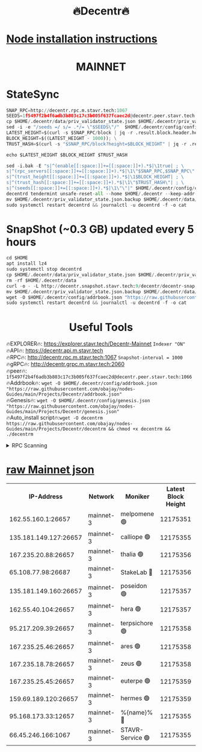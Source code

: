 <h1 align="center"> 🔥Decentr🔥</h1>

[Node installation instructions](https://github.com/obajay/nodes-Guides/tree/main/Projects/Decentr)
=
<h1 align="center"> MAINNET</h1>

# StateSync
```python
SNAP_RPC=http://decentr.rpc.m.stavr.tech:1067
SEEDS=1f5497f2b4f6adb3b803c17c3b005f637fcaec2d@decentr.peer.stavr.tech:1066
cp $HOME/.decentr/data/priv_validator_state.json $HOME/.decentr/priv_validator_state.json.backup
sed -i -e "/seeds =/ s/= .*/= \"$SEEDS\"/"  $HOME/.decentr/config/config.toml
LATEST_HEIGHT=$(curl -s $SNAP_RPC/block | jq -r .result.block.header.height); \
BLOCK_HEIGHT=$((LATEST_HEIGHT - 1000)); \
TRUST_HASH=$(curl -s "$SNAP_RPC/block?height=$BLOCK_HEIGHT" | jq -r .result.block_id.hash)

echo $LATEST_HEIGHT $BLOCK_HEIGHT $TRUST_HASH

sed -i.bak -E "s|^(enable[[:space:]]+=[[:space:]]+).*$|\1true| ; \
s|^(rpc_servers[[:space:]]+=[[:space:]]+).*$|\1\"$SNAP_RPC,$SNAP_RPC\"| ; \
s|^(trust_height[[:space:]]+=[[:space:]]+).*$|\1$BLOCK_HEIGHT| ; \
s|^(trust_hash[[:space:]]+=[[:space:]]+).*$|\1\"$TRUST_HASH\"| ; \
s|^(seeds[[:space:]]+=[[:space:]]+).*$|\1\"\"|" $HOME/.decentr/config/config.toml
decentrd tendermint unsafe-reset-all --home $HOME/.decentr --keep-addr-book
mv $HOME/.decentr/priv_validator_state.json.backup $HOME/.decentr/data/priv_validator_state.json
sudo systemctl restart decentrd && journalctl -u decentrd -f -o cat
```
# SnapShot (~0.3 GB) updated every 5 hours
```python
cd $HOME
apt install lz4
sudo systemctl stop decentrd
cp $HOME/.decentr/data/priv_validator_state.json $HOME/.decentr/priv_validator_state.json.backup
rm -rf $HOME/.decentr/data
curl -o - -L http://decentr.snapshot.stavr.tech:9/decentr/decentr-snap.tar.lz4 | lz4 -c -d - | tar -x -C $HOME/.decentr --strip-components 2
mv $HOME/.decentr/priv_validator_state.json.backup $HOME/.decentr/data/priv_validator_state.json
wget -O $HOME/.decentr/config/addrbook.json "https://raw.githubusercontent.com/obajay/nodes-Guides/main/Projects/Decentr/addrbook.json"
sudo systemctl restart decentrd && journalctl -u decentrd -f -o cat
```

 <h1 align="center"> Useful Tools</h1>

🔥EXPLORER🔥:     https://explorer.stavr.tech/Decentr-Mainnet        `Indexer "ON"` \
🔥API🔥:          https://decentr.api.m.stavr.tech \
🔥RPC🔥:          http://decentr.rpc.m.stavr.tech:1067              `Snapshot-interval = 1000` \
🔥gRPC🔥:         http://decentr.grpc.m.stavr.tech:2060 \
🔥peer🔥:         `1f5497f2b4f6adb3b803c17c3b005f637fcaec2d@decentr.peer.stavr.tech:1066` \
🔥Addrbook🔥:  `wget -O $HOME/.decentr/config/addrbook.json "https://raw.githubusercontent.com/obajay/nodes-Guides/main/Projects/Decentr/addrbook.json"` \
🔥Genesis🔥:  `wget -O $HOME/.decentr/config/genesis.json "https://raw.githubusercontent.com/obajay/nodes-Guides/main/Projects/Decentr/genesis.json"` \
🔥Auto_install script🔥:`wget -O decentrm https://raw.githubusercontent.com/obajay/nodes-Guides/main/Projects/Decentr/decentrm && chmod +x decentrm && ./decentrm`

<details>
<summary>RPC Scanning</summary>

<h2 align="center"> We scan nodes in real time every 4 hours. And we provide the final result of RPC endpoints.
We cannot influence the operation of these nodes in any way. </h2>


```python
If Voting Power is higher than 0 --> then the Node is a validator of the network and may be subject to attack and be a potential threat to the chain.
```
```python
We marked such validators with a red symbol
```

</details>

[raw Mainnet json](https://rpc-check.decentrm.stavr.tech/decentrm/rpc-decentrm-result.json)
=



<table><tr><th>IP-Address</th><th>Network</th><th>Moniker</th><th>Latest Block Height</th><th>Earliest Block Height</th><th>Catching Up</th><th>Tx Index</th><th>Voting Power</th><th>Scan Time</th></tr><tr><td>162.55.160.1:26657</td><td>mainnet-3</td><td>melpomene 🟢</td><td>12175351</td><td>1688950</td><td>False</td><td>on</td><td>0</td><td>2023-12-28T20:13:30.878422205UTC</td></tr><tr><td>135.181.149.127:26657</td><td>mainnet-3</td><td>calliope 🟢</td><td>12175355</td><td>1688950</td><td>False</td><td>on</td><td>0</td><td>2023-12-28T20:13:35.279637043UTC</td></tr><tr><td>167.235.20.88:26657</td><td>mainnet-3</td><td>thalia 🟢</td><td>12175356</td><td>1688950</td><td>False</td><td>on</td><td>0</td><td>2023-12-28T20:13:42.792369360UTC</td></tr><tr><td>65.108.77.98:26687</td><td>mainnet-3</td><td>StakeLab 🔴</td><td>12175356</td><td>1688950</td><td>False</td><td>on</td><td>5423333</td><td>2023-12-28T20:13:43.141784663UTC</td></tr><tr><td>135.181.149.160:26657</td><td>mainnet-3</td><td>poseidon 🟢</td><td>12175357</td><td>1688950</td><td>False</td><td>on</td><td>0</td><td>2023-12-28T20:13:45.851788461UTC</td></tr><tr><td>162.55.40.104:26657</td><td>mainnet-3</td><td>hera 🟢</td><td>12175357</td><td>1688950</td><td>False</td><td>on</td><td>0</td><td>2023-12-28T20:13:48.155093736UTC</td></tr><tr><td>95.217.209.39:26657</td><td>mainnet-3</td><td>terpsichore 🟢</td><td>12175358</td><td>1688950</td><td>False</td><td>on</td><td>0</td><td>2023-12-28T20:13:50.603167893UTC</td></tr><tr><td>167.235.25.46:26657</td><td>mainnet-3</td><td>ares 🟢</td><td>12175358</td><td>1688950</td><td>False</td><td>on</td><td>0</td><td>2023-12-28T20:13:52.877677994UTC</td></tr><tr><td>167.235.18.78:26657</td><td>mainnet-3</td><td>zeus 🟢</td><td>12175358</td><td>1688950</td><td>False</td><td>on</td><td>0</td><td>2023-12-28T20:13:55.165698313UTC</td></tr><tr><td>167.235.25.45:26657</td><td>mainnet-3</td><td>euterpe 🟢</td><td>12175359</td><td>1688950</td><td>False</td><td>on</td><td>0</td><td>2023-12-28T20:13:57.454878366UTC</td></tr><tr><td>159.69.189.120:26657</td><td>mainnet-3</td><td>hermes 🟢</td><td>12175359</td><td>1688950</td><td>False</td><td>on</td><td>0</td><td>2023-12-28T20:13:59.771722181UTC</td></tr><tr><td>95.168.173.33:12657</td><td>mainnet-3</td><td>%{name}% 🔴</td><td>12175355</td><td>8964001</td><td>False</td><td>on</td><td>4174204</td><td>2023-12-28T20:13:36.428488028UTC</td></tr><tr><td>66.45.246.166:1067</td><td>mainnet-3</td><td>STAVR-Service 🟢</td><td>12175355</td><td>12174001</td><td>False</td><td>on</td><td>0</td><td>2023-12-28T20:13:35.863733011UTC</td></tr></table>